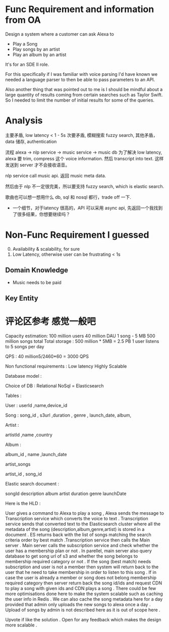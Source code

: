 # Func Requirement and information from OA
Design a system where a customer can ask Alexa to


- Play a Song
- Play songs by an artist
- Play an album by an artist


It's for an SDE II role.

For this specifically if I was familiar with voice parsing I'd have known we needed a language parser to then be able to pass parameters to an API.

Also another thing that was pointed out to me is I should be mindful about a large quantity of results coming from certain searches such as Taylor Swift. So I needed to limit the number of initial results for some of the queries.


# Analysis
主要矛盾, low latency < 1 - 5s
次要矛盾, 模糊搜索 fuzzy search,
其他矛盾，data 储存, authentication

流程 alexa -> nlp service -> music service -> music db
为了解决 low latency, alexa 要 trim, compress 这个 voice information. 然后 transcript into text. 
这样发送到 server 才不会接收语音。

nlp service call music api. 
返回 music meta data.

然后由于 nlp 不一定很完美，所以要支持 fuzzy search, which is elastic search. 

歌曲也可以想一想用什么 db, sql 和 nosql 都行，trade off 一下.



- 一个细节，对于latency 很高的，API 可以采用 async api, 先返回一个我找到了很多结果，你想要继续吗？

# Non-Func Requirement I guessed
0. Availability & scalability, for sure
1. Low Latency, otherwise user can be frustrating < 1s



## Domain Knowledge
- Music needs to be paid


## Key Entity





# 评论区参考 感觉一般吧
Capacity estimation:
100 million users
40 million DAU
1 song - 5 MB
500 million songs total
Total storage : 500 million * 5MB = 2.5 PB
1 user listens to 5 songs per day


QPS : 40 million5/2460*60 = 3000 QPS


Non functional requirements :
Low latency
Highly Scalable


Database model :


Choice of DB : Relational
NoSql = Elasticsearch


Tables :


User :
userId ,name,device_id


Song :
song_id , s3url ,duration , genre , launch_date, album,


Artist :


artistId ,name ,country


Album :


album_id , name ,launch_date


artist_songs


artist_id , song_id


Elastic search document :


songId
description
album
artist
duration
genre
launchDate


Here is the HLD :


User gives a command to Alexa to play a song , Alexa sends the message to Transcription service which converts the voice to text . Transcription service sends that converted text to the Elasticsearch cluster where all the metadata of the song (description,album,genre,artist) is stored in a document . ES returns back with the list of songs matching the search criteria order by best match .Transcription service then calls the Main server . Main server calls the subscription service and check whether the user has a membership plan or not . In parellel, main server also query database to get song url of s3 and whether the song belongs to membership required category or not . If the song (best match) needs subscription and user is not a member then system will return back to the user that he need to take membership in order to listen to this song . If in case the user is already a member or song does not belong membership required category then server return back the song id/ids and request CDN to play a song with given ids and CDN plays a song .
There could be few more optimisations done here to make the system scalable such as caching the user info in Redis . We can also cache the song metadata here for a day provided that admin only uploads the new songs to alexa once a day . Upload of songs by admin is not described here as it is out of scope here .


Upvote if like the solution . Open for any feedback which makes the design more scalable .

